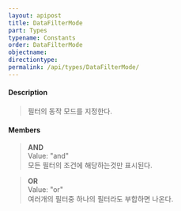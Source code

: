 ```yaml
---
layout: apipost
title: DataFilterMode
part: Types
typename: Constants
order: DataFilterMode
objectname: 
directiontype: 
permalink: /api/types/DataFilterMode/
---
```


#### Description

> 필터의 동작 모드를 지정한다.
  
#### Members

> **AND**  
> Value: "and"  
> 모든 필터의 조건에 해당하는것만 표시된다.  

> **OR**  
> Value: "or"  
> 여러개의 필터중 하나의 필터라도 부합하면 나온다.  

